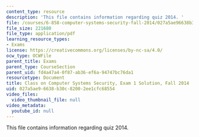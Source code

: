 ```yaml
---
content_type: resource
description: 'This file contains information regarding quiz 2014. '
file: /courses/6-858-computer-systems-security-fall-2014/027a5ae96638b30c82002ee1cfc68554_MIT6_858F14_q14_1_sol.pdf
file_size: 221680
file_type: application/pdf
learning_resource_types:
- Exams
license: https://creativecommons.org/licenses/by-nc-sa/4.0/
ocw_type: OCWFile
parent_title: Exams
parent_type: CourseSection
parent_uid: fd4a47a4-0f87-ab36-ef6a-94747bc76da1
resourcetype: Document
title: Class on Computer Systems Security, Exam 1 Solution, Fall 2014
uid: 027a5ae9-6638-b30c-8200-2ee1cfc68554
video_files:
  video_thumbnail_file: null
video_metadata:
  youtube_id: null
---
```

This file contains information regarding quiz 2014. 